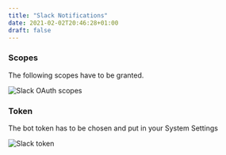 ```yaml
---
title: "Slack Notifications"
date: 2021-02-02T20:46:28+01:00
draft: false
---
```



### Scopes

The following scopes have to be granted.

![Slack OAuth scopes](../../images/slack_scopes.png)

### Token

The bot token has to be chosen and put in your System Settings

![Slack token](../../images/slack_tokens.png)
